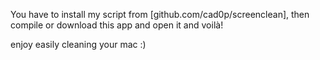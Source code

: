 You have to install my script from [github.com/cad0p/screenclean],
then compile or download this app and open it and voilà!

enjoy easily cleaning your mac :)